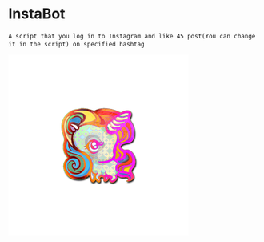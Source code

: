 # InstaBot
~~~~~~~~~~~~~~~~~~~~~~~~~~~~~~~~~~~~~~~~~~~~~~~~~~~~~~~~~~~~~~~~~~~~~~~~~~~~~~~~~~~~~~~~~~~~~~~~~
A script that you log in to Instagram and like 45 post(You can change it in the script) on specified hashtag
~~~~~~~~~~~~~~~~~~~~~~~~~~~~~~~~~~~~~~~~~~~~~~~~~~~~~~~~~~~~~~~~~~~~~~~~~~~~~~~~~~~~~~~~~~~~~~~~~
![](unicorn.png)
